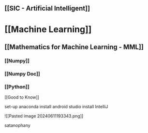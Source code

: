 
## [[SIC - Artificial Intelligent]]

# [[Machine Learning]]

## [[Mathematics for Machine Learning - MML]]

### [[Numpy]]
### [[Numpy Doc]]

### [[Python]]


[[Good to Know]]

set-up anaconda
install android studio
install IntelliJ

![[Pasted image 20240611193343.png]]

satanophany